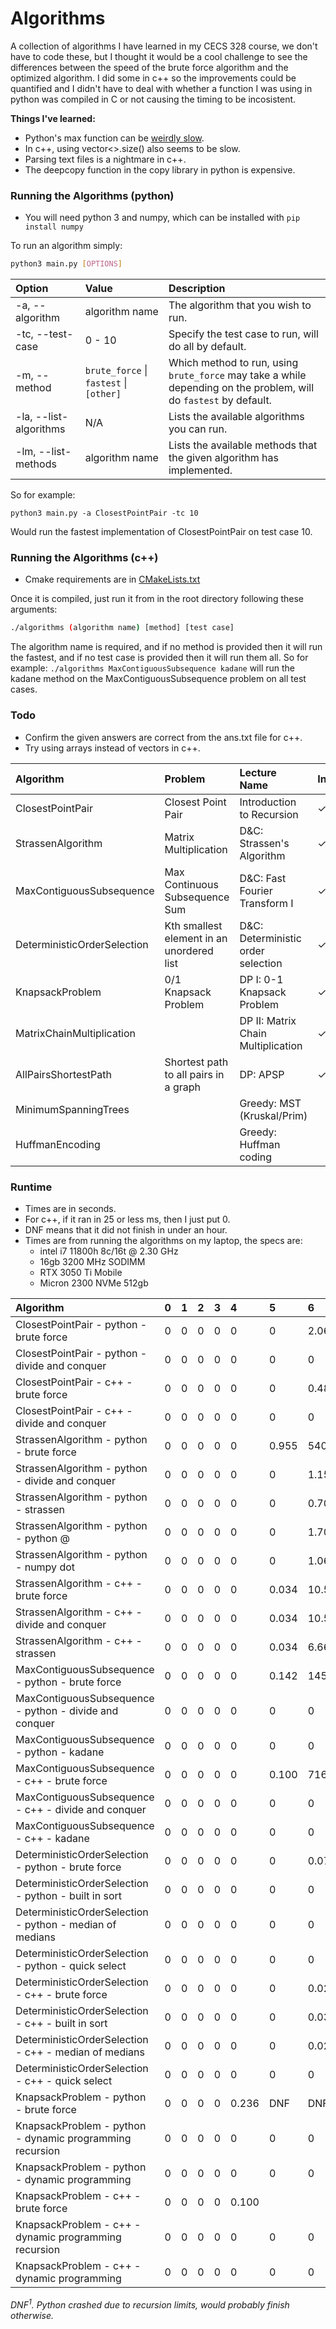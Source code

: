 # Algorithms

A collection of algorithms I have learned in my CECS 328 course, we don't have to code these, but I thought it would be a cool challenge to see the differences between the speed of the brute force algorithm and the optimized algorithm.
I did some in c++ so the improvements could be quantified and I didn't have to deal with whether a function I was using in python was compiled in C or not causing the timing to be incosistent.

**Things I've learned:**

* Python's max function can be [weirdly slow](https://stackoverflow.com/questions/56281691/why-is-max-function-so-much-slower-when-comparing-2-elements-vs-direct-compari).
* In c++, using vector<>.size() also seems to be slow.
* Parsing text files is a nightmare in c++.
* The deepcopy function in the copy library in python is expensive.

### Running the Algorithms (python)

* You will need python 3 and numpy, which can be installed with `pip install numpy`

To run an algorithm simply:
```bash
python3 main.py [OPTIONS]
```

| Option                 | Value                                   | Description                                                                                                       |
|:-----------------------|:----------------------------------------|:------------------------------------------------------------------------------------------------------------------|
| -a, --algorithm        | algorithm name                          | The algorithm that you wish to run.                                                                               |
| -tc, --test-case       | 0 - 10                                  | Specify the test case to run, will do all by default.                                                             |
| -m, --method           | `brute_force` \| `fastest` \| `[other]` | Which method to run, using `brute_force` may take a while depending on the problem, will do `fastest` by default. |
| -la, --list-algorithms | N/A                                     | Lists the available algorithms you can run.                                                                       |
| -lm, --list-methods    | algorithm name                          | Lists the available methods that the given algorithm has implemented.                                             |

So for example:

```python3 main.py -a ClosestPointPair -tc 10```

Would run the fastest implementation of ClosestPointPair on test case 10.

### Running the Algorithms (c++)

* Cmake requirements are in [CMakeLists.txt](CMakeLists.txt)

Once it is compiled, just run it from in the root directory following these arguments:

```bash
./algorithms (algorithm name) [method] [test case]
```

The algorithm name is required, and if no method is provided then it will run the fastest, and if no test case is provided then it will run them all.
So for example:
`./algorithms MaxContiguousSubsequence kadane`
will run the kadane method on the MaxContiguousSubsequence problem on all test cases.

### Todo

* Confirm the given answers are correct from the ans.txt file for c++.
* Try using arrays instead of vectors in c++.

| Algorithm                   | Problem                                   | Lecture Name                       | Instructions | Test Cases | Example | Timed | Python | C++ |
|:----------------------------|:------------------------------------------|:-----------------------------------|:-------------|:-----------|:--------|:------|:-------|:----|
| ClosestPointPair            | Closest Point Pair                        | Introduction to Recursion          | ✓            | ✓          | ✓       | ✓     | ✓      | ✓   |
| StrassenAlgorithm           | Matrix Multiplication                     | D&C: Strassen's Algorithm          | ✓            | ✓          | ✓       | ✓     | ✓      | ✓   |
| MaxContiguousSubsequence    | Max Continuous Subsequence Sum            | D&C: Fast Fourier Transform I      | ✓            | ✓          | ✓       | ✓     | ✓      | ✓   |
| DeterministicOrderSelection | Kth smallest element in an unordered list | D&C: Deterministic order selection | ✓            | ✓          | ✓       | ✓     | ✓      | ✓   |
| KnapsackProblem             | 0/1 Knapsack Problem                      | DP I: 0-1 Knapsack Problem         | ✓            | ✓          | ✓       | ✓     | ✓      | ✓   |
| MatrixChainMultiplication   |                                           | DP II: Matrix Chain Multiplication | ✓            | ✓          | ✓       |       |        |     |
| AllPairsShortestPath        | Shortest path to all pairs in a graph     | DP: APSP                           | ✓            | ✓          | ✓       |       |        |     |
| MinimumSpanningTrees        |                                           | Greedy: MST (Kruskal/Prim)         |              | ✓          | ✓       |       |        |     |
| HuffmanEncoding             |                                           | Greedy: Huffman coding             |              | ✓          | no ans  |       |        |     |

### Runtime

- Times are in seconds.
- For c++, if it ran in 25 or less ms, then I just put 0.
- DNF means that it did not finish in under an hour.
- Times are from running the algorithms on my laptop, the specs are:
  * intel i7 11800h 8c/16t @ 2.30 GHz
  * 16gb 3200 MHz SODIMM
  * RTX 3050 Ti Mobile
  * Micron 2300 NVMe 512gb

| Algorithm                                                | 0 | 1 | 2 | 3 | 4     | 5     | 6       | 7       | 8       | 9       | 10              |
|:---------------------------------------------------------|:--|:--|:--|:--|:------|:------|:--------|:--------|:--------|:--------|:----------------|
| ClosestPointPair - python - brute force                  | 0 | 0 | 0 | 0 | 0     | 0     | 2.065   | 8.538   | 35.974  | DNF     | DNF             |
| ClosestPointPair - python - divide and conquer           | 0 | 0 | 0 | 0 | 0     | 0     | 0       | 0.031   | 0.078   | 2.643   | 5.636           |
| ClosestPointPair - c++ - brute force                     | 0 | 0 | 0 | 0 | 0     | 0     | 0.486   | 1.947   | 7.775   | DNF     | DNF             |
| ClosestPointPair - c++ - divide and conquer              | 0 | 0 | 0 | 0 | 0     | 0     | 0       | 0       | 0.047   | 1.049   | 2.173           |
| StrassenAlgorithm - python - brute force                 | 0 | 0 | 0 | 0 | 0     | 0.955 | 540.62  | DNF     | DNF     | DNF     | DNF             |
| StrassenAlgorithm - python - divide and conquer          | 0 | 0 | 0 | 0 | 0     | 0     | 1.158   | 8.089   | 8.752   | 61.469  | 62.317          | 
| StrassenAlgorithm - python - strassen                    | 0 | 0 | 0 | 0 | 0     | 0     | 0.705   | 3.221   | 3.769   | 19.539  | 20.643          |
| StrassenAlgorithm - python - python @                    | 0 | 0 | 0 | 0 | 0     | 0     | 1.706   | 5.422   | 16.341  | 51.384  | 123.500         |
| StrassenAlgorithm - python - numpy dot                   | 0 | 0 | 0 | 0 | 0     | 0     | 1.064   | 3.270   | 16.195  | 51.726  | 118.541         |
| StrassenAlgorithm - c++ - brute force                    | 0 | 0 | 0 | 0 | 0     | 0.034 | 10.596  | 100.985 | 101.064 | 1036.20 | 1018.39         |
| StrassenAlgorithm - c++ - divide and conquer             | 0 | 0 | 0 | 0 | 0     | 0.034 | 10.517  | 83.825  | 85.642  | 664.17  | 667.40          |
| StrassenAlgorithm - c++ - strassen                       | 0 | 0 | 0 | 0 | 0     | 0.034 | 6.666   | 47.376  | 47.576  | 330.79  | 335.02          |
| MaxContiguousSubsequence - python - brute force          | 0 | 0 | 0 | 0 | 0     | 0.142 | 1457.06 | DNF     | DNF     | DNF     | DNF             |
| MaxContiguousSubsequence - python - divide and conquer   | 0 | 0 | 0 | 0 | 0     | 0     | 0       | 0.094   | 0.392   | 2.197   | 4.396           |
| MaxContiguousSubsequence - python - kadane               | 0 | 0 | 0 | 0 | 0     | 0     | 0       | 0       | 0.031   | 0.189   | 0.391           |
| MaxContiguousSubsequence - c++ - brute force             | 0 | 0 | 0 | 0 | 0     | 0.100 | 716.23  | DNF     | DNF     | DNF     | DNF             |
| MaxContiguousSubsequence - c++ - divide and conquer      | 0 | 0 | 0 | 0 | 0     | 0     | 0       | 0.069   | 0.248   | 1.243   | 2.487           |
| MaxContiguousSubsequence - c++ - kadane                  | 0 | 0 | 0 | 0 | 0     | 0     | 0       | 0       | 0.042   | 0.148   | 0.299           |
| DeterministicOrderSelection - python - brute force       | 0 | 0 | 0 | 0 | 0     | 0     | 0.078   | 2.237   | 4.923   | 8.206   | 14.286          |
| DeterministicOrderSelection - python - built in sort     | 0 | 0 | 0 | 0 | 0     | 0     | 0       | 0.267   | 0.563   | 0.828   | 1.447           |
| DeterministicOrderSelection - python - median of medians | 0 | 0 | 0 | 0 | 0     | 0     | 0       | 0.642   | 1.297   | 2.001   | 3.451           |
| DeterministicOrderSelection - python - quick select      | 0 | 0 | 0 | 0 | 0     | 0     | 0       | 0.298   | 0.750   | 1.335   | 1.818           |
| DeterministicOrderSelection - c++ - brute force          | 0 | 0 | 0 | 0 | 0     | 0     | 0.029   | 0.395   | 0.810   | 1.276   | 1.938           |
| DeterministicOrderSelection - c++ - built in sort        | 0 | 0 | 0 | 0 | 0     | 0     | 0.030   | 0.385   | 0.762   | 1.154   | 1.839           |
| DeterministicOrderSelection - c++ - median of medians    | 0 | 0 | 0 | 0 | 0     | 0     | 0.028   | 0.276   | 0.672   | 0.978   | 1.755           |
| DeterministicOrderSelection - c++ - quick select         | 0 | 0 | 0 | 0 | 0     | 0     | 0       | 0.269   | 0.540   | 0.833   | 1.375           |
| KnapsackProblem - python - brute force                   | 0 | 0 | 0 | 0 | 0.236 | DNF   | DNF     | DNF     | DNF     | DNF     | DNF             |
| KnapsackProblem - python - dynamic programming recursion | 0 | 0 | 0 | 0 | 0     | 0     | 0       | 0.189   | 2.472   | 10.393  | DNF<sup>1</sup> |
| KnapsackProblem - python - dynamic programming           | 0 | 0 | 0 | 0 | 0     | 0     | 0       | 0.142   | 1.672   | 7.333   | 46.907          |
| KnapsackProblem - c++ - brute force                      | 0 | 0 | 0 | 0 | 0.100 |       |         |         |         |         |                 |
| KnapsackProblem - c++ - dynamic programming recursion    | 0 | 0 | 0 | 0 | 0     | 0     | 0       | 1.405   | 29.909  | 251.501 |                 |
| KnapsackProblem - c++ - dynamic programming              | 0 | 0 | 0 | 0 | 0     | 0     | 0       | 0       | 0.109   | 0.422   | 2.608           |

_DNF<sup>1</sup>.  Python crashed due to recursion limits, would probably finish otherwise._
